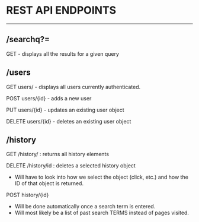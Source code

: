 # REST API ENDPOINTS
---

**/searchq?=**
---

GET  - displays all the results for a given query

**/users**
---
GET users/ - displays all users currently authenticated.

POST users/{id} - adds a new user

PUT users/{id} - updates an existing user object

DELETE users/{id} - deletes an existing user object


**/history**
---

GET /history/ : returns all history elements

DELETE /history/id : deletes a selected history object
  * Will have to look into how we select the object (click, etc.) and how the ID of that object is returned.

POST history/{id}
  * Will be done automatically once a search term is entered.
  * Will most likely be a list of past search TERMS instead of pages visited.
